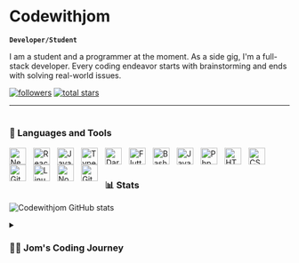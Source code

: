 # Codewithjom

**`Developer/Student`**

I am a student and a programmer at the moment. As a side gig, I'm a full-stack developer. Every coding endeavor starts with brainstorming and ends with solving real-world issues.

   <p align="left">
      <a href="https://github.com/codewithjom?tab=followers">
         <img alt="followers" title="Follow me on Github" src="https://custom-icon-badges.demolab.com/github/followers/codewithjom?color=236ad3&labelColor=1155ba&style=for-the-badge&logo=person-add&label=Follow&logoColor=white"/></a>
      <a href="https://github.com/codewithjom?tab=repositories&sort=stargazers">
         <img alt="total stars" title="Total stars on GitHub" src="https://custom-icon-badges.demolab.com/github/stars/codewithjom?color=55960c&style=for-the-badge&labelColor=488207&logo=star"/></a>
   </p>

---

#

### 🧰 Languages and Tools

<img align="left" alt="Next" width="30px" style="padding-right:10px;" src="https://cdn.jsdelivr.net/gh/devicons/devicon/icons/nextjs/nextjs-original.svg" />
<img align="left" alt="React" width="30px" style="padding-right:10px;" src="https://cdn.jsdelivr.net/gh/devicons/devicon/icons/react/react-original.svg" />
<img align="left" alt="JavaScript" width="30px" style="padding-right:10px;" src="https://cdn.jsdelivr.net/gh/devicons/devicon/icons/javascript/javascript-plain.svg" />
<img align="left" alt="TypeScript" width="30px" style="padding-right:10px;" src="https://cdn.jsdelivr.net/gh/devicons/devicon/icons/typescript/typescript-plain.svg" />
<img align="left" alt="Dart" width="30px" style="padding-right:10px;" src="https://cdn.jsdelivr.net/gh/devicons/devicon/icons/dart/dart-original.svg" />
<img align="left" alt="Flutter" width="30px" style="padding-right:10px;" src="https://cdn.jsdelivr.net/gh/devicons/devicon/icons/flutter/flutter-original.svg" />
<img align="left" alt="Bash" width="30px" style="padding-right:10px;" src="https://cdn.jsdelivr.net/gh/devicons/devicon/icons/bash/bash-original.svg" />
<img align="left" alt="Java" width="30px" style="padding-right:10px;" src="https://cdn.jsdelivr.net/gh/devicons/devicon/icons/java/java-original.svg"/>
<img align="left" alt="Php" width="30px" style="padding-right:10px;" src="https://cdn.jsdelivr.net/gh/devicons/devicon/icons/php/php-original.svg" />
<img align="left" alt="HTML" width="30px" style="padding-right:10px;" src="https://cdn.jsdelivr.net/gh/devicons/devicon/icons/html5/html5-plain.svg" />
<img align="left" alt="CSS" width="30px" style="padding-right:10px;" src="https://cdn.jsdelivr.net/gh/devicons/devicon/icons/css3/css3-plain.svg" />
<img align="left" alt="Git" width="30px" style="padding-right:10px;" src="https://cdn.jsdelivr.net/gh/devicons/devicon/icons/git/git-original.svg" />
<img align="left" alt="Linux" width="30px" style="padding-right:10px;" src="https://cdn.jsdelivr.net/gh/devicons/devicon/icons/linux/linux-original.svg" />
<img align="left" alt="NodeJS" width="30px" style="padding-right:10px;" src="https://cdn.jsdelivr.net/gh/devicons/devicon/icons/nodejs/nodejs-original.svg" />
<img align="left" alt="GitHub" width="30px" style="padding-right:10px;" src="https://cdn.jsdelivr.net/gh/devicons/devicon/icons/github/github-original.svg" />
<br />

#

### 📊 Stats

![Codewithjom GitHub stats](https://github-readme-stats.vercel.app/api?username=codewithjom&show_icons=true&theme=catppuccin)

<!-- ![GitHub Streak](https://streak-stats.demolab.com?user=codewithjom&theme=gruvbox&border_radius=4.5) -->

<details>
 <summary><h3>👨‍💻 Jom's Coding Journey</h3></summary>
   I'm a solo indie developer building web and mobile apps for personal use. All coding projects start with an idea and end with a solution to a real-world problem using code. Independent study has always been one of my favorite ways to expand my knowledge, especially in the technical fields. In my opinion, knowing and accepting yourself is the first and most important step in achieving your goals.
